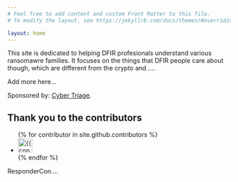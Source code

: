 ```yaml
---
# Feel free to add content and custom Front Matter to this file.
# To modify the layout, see https://jekyllrb.com/docs/themes/#overriding-theme-defaults

layout: home
---
```


This site is dedicated to helping DFIR profesionals understand various ransomawre families. It focuses on the things that DFIR people care about though, which are different from the crypto and ....



Add more here...


Sponsored by: [Cyber Triage](https://www.cybertriage.com). 

## Thank you to the contributors 

<ul class="list-style-none">
{% for contributor in site.github.contributors %}
  <li class="d-inline-block mr-1">
     <a href="{{ contributor.html_url }}"><img src="{{ contributor.avatar_url }}" width="32" height="32" alt="{{ contributor.login }}"/></a>
  </li>
{% endfor %}
</ul>

ResponderCon....
